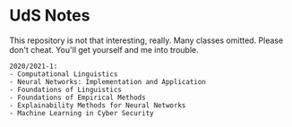 # UdS Notes
This repository is not that interesting, really. Many classes omitted. Please don't cheat. You'll get yourself and me into trouble.

```
2020/2021-1:
- Computational Linguistics
- Neural Networks: Implementation and Application
- Foundations of Linguistics
- Foundations of Empirical Methods
- Explainability Methods for Neural Networks
- Machine Learning in Cyber Security
```
